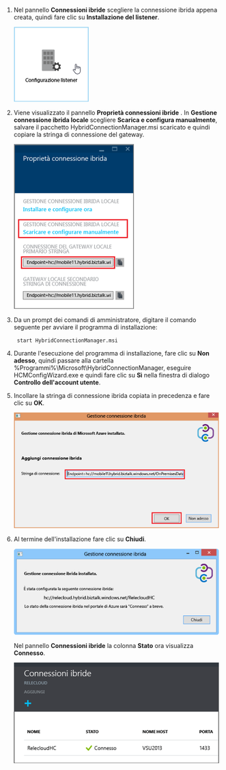 
1. Nel pannello **Connessioni ibride** scegliere la connessione ibrida appena creata, quindi fare clic su **Installazione del listener**.
   
    ![Click Listener Setup](./media/app-service-hybrid-connections-manager-install/D04ClickListenerSetup.png)
2. Viene visualizzato il pannello **Proprietà connessioni ibride** . In **Gestione connessione ibrida locale** scegliere **Scarica e configura manualmente**, salvare il pacchetto HybridConnectionManager.msi scaricato e quindi copiare la stringa di connessione del gateway.
   
    ![Fare clic qui per eseguire l'installazione](./media/app-service-hybrid-connections-manager-install/D05ClickToInstallHCM.png)
3. Da un prompt dei comandi di amministratore, digitare il comando seguente per avviare il programma di installazione:
   
        start HybridConnectionManager.msi
4. Durante l'esecuzione del programma di installazione, fare clic su **Non adesso**, quindi passare alla cartella %Programmi%\Microsoft\HybridConnectionManager, eseguire HCMConfigWizard.exe e quindi fare clic su **Sì** nella finestra di dialogo **Controllo dell'account utente**.
5. Incollare la stringa di connessione ibrida copiata in precedenza e fare clic su **OK**. 
   
    ![Installazione](./media/app-service-hybrid-connections-manager-install/D08aHCMInstallManual.png)
6. Al termine dell'installazione fare clic su **Chiudi**.
   
    ![Fare clic su Chiudi](./media/app-service-hybrid-connections-manager-install/D09HCMInstallComplete.png)
   
    Nel pannello **Connessioni ibride** la colonna **Stato** ora visualizza **Connesso**. 
   
    ![Stato connesso](./media/app-service-hybrid-connections-manager-install/D10HCStatusConnected.png)



<!--HONumber=Nov16_HO3-->


